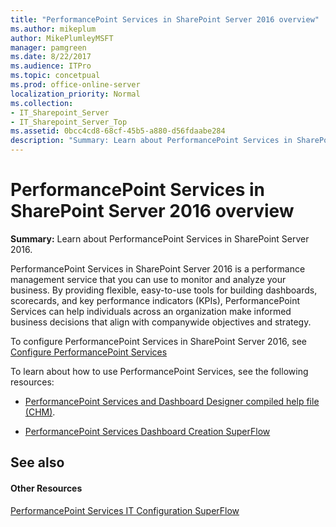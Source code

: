 ```yaml
---
title: "PerformancePoint Services in SharePoint Server 2016 overview"
ms.author: mikeplum
author: MikePlumleyMSFT
manager: pamgreen
ms.date: 8/22/2017
ms.audience: ITPro
ms.topic: concetpual
ms.prod: office-online-server
localization_priority: Normal
ms.collection:
- IT_Sharepoint_Server
- IT_Sharepoint_Server_Top
ms.assetid: 0bcc4cd8-68cf-45b5-a880-d56fdaabe284
description: "Summary: Learn about PerformancePoint Services in SharePoint Server 2016."
---
```


# PerformancePoint Services in SharePoint Server 2016 overview

 **Summary:** Learn about PerformancePoint Services in SharePoint Server 2016. 
  
PerformancePoint Services in SharePoint Server 2016 is a performance management service that you can use to monitor and analyze your business. By providing flexible, easy-to-use tools for building dashboards, scorecards, and key performance indicators (KPIs), PerformancePoint Services can help individuals across an organization make informed business decisions that align with companywide objectives and strategy. 
  
To configure PerformancePoint Services in SharePoint Server 2016, see [Configure PerformancePoint Services](https://support.office.com/article/ae626fda-efc1-4b99-9909-829346b04b6f)
  
To learn about how to use PerformancePoint Services, see the following resources:
  
- [PerformancePoint Services and Dashboard Designer compiled help file (CHM)](https://www.microsoft.com/download/details.aspx?id=55772).
    
- [PerformancePoint Services Dashboard Creation SuperFlow](http://go.microsoft.com/fwlink/p/?LinkId=226357)
    
## See also

#### Other Resources

[PerformancePoint Services IT Configuration SuperFlow](http://go.microsoft.com/fwlink/p/?LinkId=226358)

